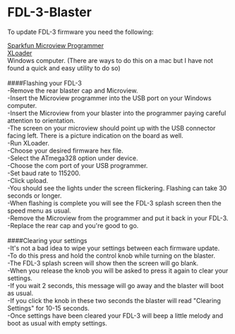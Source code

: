 # FDL-3-Blaster

To update FDL-3 firmware you need the following:

[Sparkfun Microview Programmer](https://www.sparkfun.com/products/12924)<br/>
[XLoader](http://xloader.russemotto.com/)<br/>
Windows computer. (There are ways to do this on a mac but I have not found a quick and easy utility to do so)<br/>
<br/>
####Flashing your FDL-3</br>
-Remove the rear blaster cap and Microview. <br/>
-Insert the Microview programmer into the USB port on your Windows computer. <br/>
-Insert the Microview from your blaster into the programmer paying careful attention to orientation.<br/>
-The screen on your microview should point up with the USB connector facing left. There is a picture indication on the board as well.<br/>
-Run XLoader. <br/>
-Choose your desired firmware hex file. <br/>
-Select the ATmega328 option under device.<br/>
-Choose the com port of your USB programmer.<br/>
-Set baud rate to 115200.<br/>
-Click upload.<br/>
-You should see the lights under the screen flickering. Flashing can take 30 seconds or longer.<br/>
-When flashing is complete you will see the FDL-3 splash screen then the speed menu as usual.<br/>
-Remove the Microview from the programmer and put it back in your FDL-3.<br/>
-Replace the rear cap and you're good to go.<br/>
<br/>
####Clearing your settings</br>
-It's not a bad idea to wipe your settings between each firmware update.<br/>
-To do this press and hold the control knob while turning on the blaster.<br/>
-The FDL-3 splash screen will show then the screen will go blank.<br/>
-When you release the knob you will be asked to press it again to clear your settings.<br/>
-If you wait 2 seconds, this message will go away and the blaster will boot as usual.<br/>
-If you click the knob in these two seconds the blaster will read "Clearing Settings" for 10-15 seconds.<br/>
-Once settings have been cleared your FDL-3 will beep a little melody and boot as usual with empty settings.<br/>
